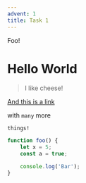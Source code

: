 ```yaml
---
advent: 1
title: Task 1
---
```


Foo!

# Hello World

> I like cheese!

[And this is a link](https://google.com)

with `many` more

```
things!
```

```javascript
function foo() {
    let x = 5;
    const a = true;

    console.log('Bar');
}
```
